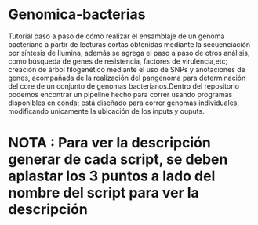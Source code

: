 # Genomica-bacterias
Tutorial paso a paso de cómo realizar el ensamblaje de un genoma bacteriano a partir de lecturas cortas obtenidas mediante la secuenciación por síntesis de Ilumina, además se agrega el paso a paso de otros análisis, como búsqueda de genes de resistencia, factores de virulencia,etc; creación de árbol filogenético mediante el uso de SNPs y anotaciones de genes, acompañada de la realización del pangenoma para determinación del core de un conjunto de genomas bacterianos.Dentro del repositorio podemos encontrar un pipeline hecho para correr usando programas disponibles en conda; está diseñado para correr genomas individuales, modificando unicamente la ubicación de los inputs y ouputs.
# NOTA : Para ver la descripción generar de cada script, se deben aplastar los 3 puntos a lado del nombre del script para ver la descripción
